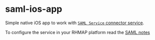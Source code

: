 saml-ios-app
============
Simple native iOS app to work with [```SAML Service``` connector service](https://github.com/feedhenry-templates/saml-service). 

To configure the service in your RHMAP platform read the [SAML notes](https://github.com/feedhenry-templates/saml-service/blob/master/NOTES.md)